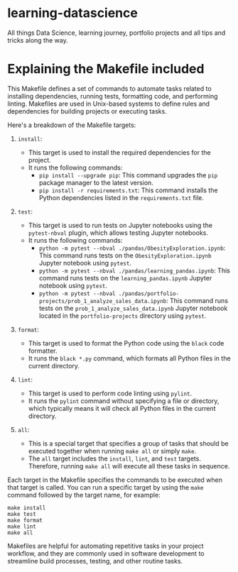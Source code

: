 # learning-datascience
All things Data Science, learning journey, portfolio projects and all tips and tricks along the way.


# Explaining the Makefile included

This Makefile defines a set of commands to automate tasks related to installing dependencies, running tests, formatting code, and performing linting. Makefiles are used in Unix-based systems to define rules and dependencies for building projects or executing tasks.

Here's a breakdown of the Makefile targets:

1. `install`:
   - This target is used to install the required dependencies for the project.
   - It runs the following commands:
     - `pip install --upgrade pip`: This command upgrades the `pip` package manager to the latest version.
     - `pip install -r requirements.txt`: This command installs the Python dependencies listed in the `requirements.txt` file.

2. `test`:
   - This target is used to run tests on Jupyter notebooks using the `pytest-nbval` plugin, which allows testing Jupyter notebooks.
   - It runs the following commands:
     - `python -m pytest --nbval ./pandas/ObesityExploration.ipynb`: This command runs tests on the `ObesityExploration.ipynb` Jupyter notebook using `pytest`.
     - `python -m pytest --nbval ./pandas/learning_pandas.ipynb`: This command runs tests on the `learning_pandas.ipynb` Jupyter notebook using `pytest`.
     - `python -m pytest --nbval ./pandas/portfolio-projects/prob_1_analyze_sales_data.ipynb`: This command runs tests on the `prob_1_analyze_sales_data.ipynb` Jupyter notebook located in the `portfolio-projects` directory using `pytest`.

3. `format`:
   - This target is used to format the Python code using the `black` code formatter.
   - It runs the `black *.py` command, which formats all Python files in the current directory.

4. `lint`:
   - This target is used to perform code linting using `pylint`.
   - It runs the `pylint` command without specifying a file or directory, which typically means it will check all Python files in the current directory.

5. `all`:
   - This is a special target that specifies a group of tasks that should be executed together when running `make all` or simply `make`.
   - The `all` target includes the `install`, `lint`, and `test` targets. Therefore, running `make all` will execute all these tasks in sequence.

Each target in the Makefile specifies the commands to be executed when that target is called. You can run a specific target by using the `make` command followed by the target name, for example:
```
make install
make test
make format
make lint
make all
```

Makefiles are helpful for automating repetitive tasks in your project workflow, and they are commonly used in software development to streamline build processes, testing, and other routine tasks.
